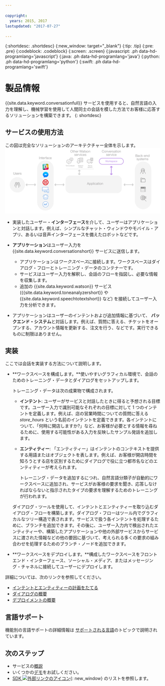 ```yaml
---

copyright:
  years: 2015, 2017
lastupdated: "2017-07-27"

---
```


{:shortdesc: .shortdesc}
{:new_window: target="_blank"}
{:tip: .tip}
{:pre: .pre}
{:codeblock: .codeblock}
{:screen: .screen}
{:javascript: .ph data-hd-programlang='javascript'}
{:java: .ph data-hd-programlang='java'}
{:python: .ph data-hd-programlang='python'}
{:swift: .ph data-hd-programlang='swift'}

# 製品情報

{{site.data.keyword.conversationfull}} サービスを使用すると、自然言語の入力を理解し、機械学習を使用して人間同士の会話を模した方法でお客様に応答するソリューションを構築できます。
{: shortdesc}

## サービスの使用方法

この図は完全なソリューションのアーキテクチャー全体を示します。![サービスのフロー図](images/conversation_arch_overview.png)

- 実装したユーザー・**インターフェース**を介して、ユーザーはアプリケーションと対話します。例えば、シンプルなチャット・ウィンドウやモバイル・アプリ、あるいは音声インターフェースを備えたロボットなどです。

- **アプリケーション**はユーザー入力を {{site.data.keyword.conversationshort}} サービスに送信します。
    - アプリケーションは*ワークスペース*に接続します。ワークスペースはダイアログ・フローとトレーニング・データのコンテナーです。
    - サービスはユーザー入力を解釈し、会話のフローを指図し、必要な情報を収集します。
    - 追加の {{site.data.keyword.watson}} サービス ({{site.data.keyword.toneanalyzershort}} や {{site.data.keyword.speechtotextshort}} など) を接続してユーザー入力を分析できます。

- アプリケーションはユーザーのインテントおよび追加情報に基づいて、 **バックエンド・システム**と対話します。例えば、質問に答える、チケットをオープンする、アカウント情報を更新する、注文を行う、などです。実行できるものに制限はありません。

## 実装

ここでは会話を実装する方法について説明します。

- **ワークスペースを構成します。**使いやすいグラフィカル環境で、会話のためのトレーニング・データとダイアログをセットアップします。

    トレーニング・データは次の成果物で構成されます。
    - **インテント**: ユーザーがサービスと対話したときに得ると予想される目標です。ユーザー入力で識別可能なそれぞれの目標に対して 1 つのインテントを定義します。例えば、店の営業時間についての質問に答える *store_hours* という名前のインテントを定義できます。各インテントについて、「何時に開店しますか?」など、お客様が必要とする情報を尋ねるために、使用する可能性がある入力を反映したサンプル発話を追加します。
    - **エンティティー**: 「エンティティー」はインテントのコンテキストを提供する用語またはオブジェクトを表します。例えば、お客様が開店時間を知ろうとする店を区別するためにダイアログで役に立つ都市名などのエンティティーが考えられます。

      トレーニング・データを追加するにつれ、自然言語分類子が自動的にワークスペースに追加され、サービスがお客様の要求を聞き、応答しなければならないと指示されたタイプの要求を理解するためのトレーニングが行われます。

    ダイアログ・ツールを使用して、インテントとエンティティーを取り込むダイアログ・フローを構築します。ダイアログ・フローはツール内でグラフィカルなツリー構造で表されます。サービスで扱う各インテントを処理するために、ブランチを追加できます。その後に、ユーザー入力内で検出されたエンティティーや、構築したアプリケーションや他の外部サービスからサービスに渡された情報などの他の要因に基づいて、考えられる多くの要求の組み合わせを処理するためのブランチ・ノードを追加できます。

- **ワークスペースをデプロイします。**構成したワークスペースをフロントエンド・インターフェース、ソーシャル・メディア、またはメッセージング・チャネルに接続してユーザーにデプロイします。

詳細については、次のリンクを参照してください。

- [インテントとエンティティーの計画をたてる](intents-entities.html#planning-your-entities)
- [ダイアログの概要](dialog-build.html#overview)
- [デプロイメントの概要](deploy.html)

## 言語サポート

機能別の言語サポートの詳細情報は [サポートされる言語](lang-support.html)のトピックで説明されています。

## 次のステップ

- サービスの[概説](getting-started.html)
- いくつかの[デモ](sample-applications.html)をお試しください。
- [SDK ![外部リンクのアイコン](../../icons/launch-glyph.svg "外部リンクのアイコン")](https://www.ibm.com/watson/developercloud/developer-tools.html){: new_window} のリストを参照します。
